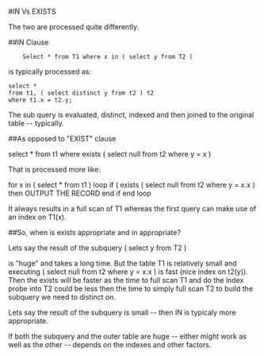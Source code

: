 #IN Vs EXISTS

The two are processed quite differently.

##IN Clause

		Select * from T1 where x in ( select y from T2 )

is typically processed as:

	select *
	from t1, ( select distinct y from t2 ) t2
	where t1.x = t2.y;

The sub query is evaluated, distinct, indexed and then
joined to the original table -- typically.


##As opposed to "EXIST" clause

select * from t1 where exists ( select null from t2 where y = x )

That is processed more like:


for x in ( select * from t1 )
loop
if ( exists ( select null from t2 where y = x.x )
then
OUTPUT THE RECORD
end if
end loop

It always results in a full scan of T1 whereas the first query can make use of
an index on T1(x).


##So, when is exists appropriate and in appropriate?

Lets say the result of the subquery
( select y from T2 )

is "huge" and takes a long time. But the table T1 is relatively small and
executing ( select null from t2 where y = x.x ) is fast (nice index on
t2(y)). Then the exists will be faster as the time to full scan T1 and do the
index probe into T2 could be less then the time to simply full scan T2 to build
the subquery we need to distinct on.


Lets say the result of the subquery is small -- then IN is typicaly more
appropriate.


If both the subquery and the outer table are huge -- either might work as well
as the other -- depends on the indexes and other factors. 
